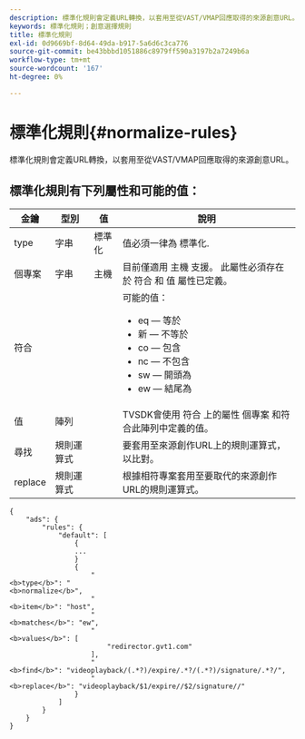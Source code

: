 ```yaml
---
description: 標準化規則會定義URL轉換，以套用至從VAST/VMAP回應取得的來源創意URL。
keywords: 標準化規則；創意選擇規則
title: 標準化規則
exl-id: 0d9669bf-8d64-49da-b917-5a6d6c3ca776
source-git-commit: be43bbbd1051886c8979ff590a3197b2a7249b6a
workflow-type: tm+mt
source-wordcount: '167'
ht-degree: 0%

---
```


# 標準化規則{#normalize-rules}

標準化規則會定義URL轉換，以套用至從VAST/VMAP回應取得的來源創意URL。

## 標準化規則有下列屬性和可能的值：

<table id="table_ljp_tgx_hz">  
 <thead> 
  <tr> 
   <th class="entry"> 金鑰</th> 
   <th class="entry"> 型別</th> 
   <th class="entry"> 值</th> 
   <th class="entry"> 說明</th> 
  </tr> 
 </thead>
 <tbody> 
  <tr> 
   <td><span class="codeph"> type</span></td> 
   <td><span class="codeph"> 字串</span></td> 
   <td><span class="codeph"> 標準化</span></td> 
   <td>值必須一律為 <span class="codeph"> 標準化</span>.</td> 
  </tr> 
  <tr> 
   <td><span class="codeph"> 個專案</span></td> 
   <td><span class="codeph"> 字串</span></td> 
   <td><span class="codeph"> 主機</span></td> 
   <td>目前僅適用 <span class="codeph"> 主機</span> 支援。 此屬性必須存在於 <span class="codeph"> 符合</span> 和 <span class="codeph"> 值</span> 屬性已定義。</td> 
  </tr> 
  <tr> 
   <td><span class="codeph"> 符合</span></td> 
   <td></td> 
   <td></td> 
   <td>可能的值：
    <ul id="ul_tnf_2hx_hz"> 
     <li><span class="codeph"> eq</span>  — 等於</li> 
     <li><span class="codeph"> 新</span>  — 不等於</li> 
     <li><span class="codeph"> co</span>  — 包含</li> 
     <li><span class="codeph"> nc</span>  — 不包含</li> 
     <li><span class="codeph"> sw</span>  — 開頭為</li> 
     <li><span class="codeph"> ew</span>  — 結尾為</li> 
    </ul></td> 
  </tr> 
  <tr> 
   <td><span class="codeph"> 值</span></td> 
   <td><span class="codeph"> 陣列</span></td> 
   <td></td> 
   <td>TVSDK會使用 <span class="codeph"> 符合</span> 上的屬性 <span class="codeph"> 個專案</span> 和符合此陣列中定義的值。</td> 
  </tr> 
  <tr> 
   <td><span class="codeph"> 尋找</span></td> 
   <td><span class="codeph"> 規則運算式</span></td> 
   <td></td> 
   <td> 要套用至來源創作URL上的規則運算式，以比對。</td> 
  </tr> 
  <tr> 
   <td><span class="codeph"> replace</span></td> 
   <td><span class="codeph"> 規則運算式</span></td> 
   <td></td> 
   <td> 根據相符專案套用至要取代的來源創作URL的規則運算式。</td> 
  </tr> 
 </tbody> 
</table>

```
{
    "ads": {
        "rules": {
            "default": [
                {
                ...
                }
                {
                    "
<b>type</b>": "
<b>normalize</b>",
                    "
<b>item</b>": "host",
                    "
<b>matches</b>": "ew",
                    "
<b>values</b>": [
                        "redirector.gvt1.com"
                    ],
                    "
<b>find</b>": "videoplayback/(.*?)/expire/.*?/(.*?)/signature/.*?/",
                    "
<b>replace</b>": "videoplayback/$1/expire//$2/signature//"
                }                
            ]
        }
    }
}
```
